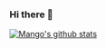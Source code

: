 ### Hi there 👋

<!--
**Lixx0130/Lixx0130** is a ✨ _special_ ✨ repository because its `README.md` (this file) appears on your GitHub profile.

Here are some ideas to get you started:

- 🔭 I’m currently working on ...
- 🌱 I’m currently learning ...
- 👯 I’m looking to collaborate on ...
- 🤔 I’m looking for help with ...
- 💬 Ask me about ...
- 📫 How to reach me: ...
- 😄 Pronouns: ...
- ⚡ Fun fact: ...
-->
[![Mango's github stats](https://github-readme-stats.vercel.app/api?username=Lixx0130)](https://github.com/Lixx0130/github-readme-stats)
